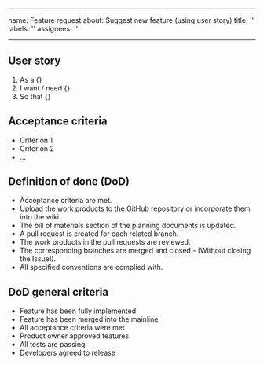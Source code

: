 <!--
SPDX-License-Identifier: MIT
SPDX-FileCopyrightText: 2023
-->

---

name: Feature request
about: Suggest new feature (using user story)
title: ''
labels: ''
assignees: ''

---

## User story

1. As a {}
2. I want / need {}
3. So that {}

## Acceptance criteria

- Criterion 1
- Criterion 2
- ...

## Definition of done (DoD)

- Acceptance criteria are met.
- Upload the work products to the GitHub repository or incorporate them into the wiki.
- The bill of materials section of the planning documents is updated.
- A pull request is created for each related branch.
- The work products in the pull requests are reviewed.
- The corresponding branches are merged and closed - (Without closing the Issue!).
- All specified conventions are complied with.

## DoD general criteria

- Feature has been fully implemented
- Feature has been merged into the mainline
- All acceptance criteria were met
- Product owner approved features
- All tests are passing
- Developers agreed to release
